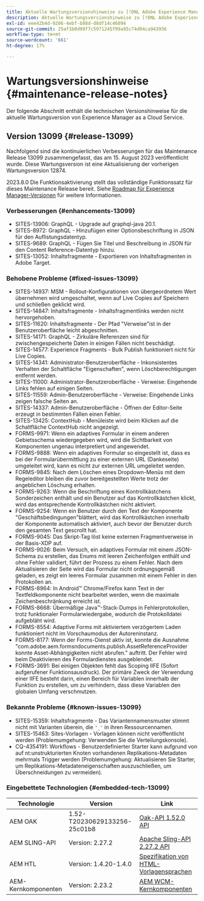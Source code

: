 ```yaml
---
title: Aktuelle Wartungsversionshinweise zu [!DNL Adobe Experience Manager] as a Cloud Service.
description: Aktuelle Wartungsversionshinweise zu [!DNL Adobe Experience Manager] as a Cloud Service.
exl-id: eee42b4d-9206-4ebf-b88d-d8df14c46094
source-git-commit: 25af1b0d99f7c5971245f99a95c74d04ca943936
workflow-type: tm+mt
source-wordcount: '661'
ht-degree: 17%

---
```


# Wartungsversionshinweise {#maintenance-release-notes}

Der folgende Abschnitt enthält die technischen Versionshinweise für die aktuelle Wartungsversion von Experience Manager as a Cloud Service.

## Version 13099 {#release-13099}

Nachfolgend sind die kontinuierlichen Verbesserungen für das Maintenance Release 13099 zusammengefasst, das am 15. August 2023 veröffentlicht wurde. Diese Wartungsversion ist eine Aktualisierung der vorherigen Wartungsversion 12874.

2023.8.0 Die Funktionsaktivierung stellt das vollständige Funktionssatz für dieses Maintenance Release bereit. Siehe [Roadmap für Experience Manager-Versionen](https://experienceleague.adobe.com/docs/experience-manager-release-information/aem-release-updates/update-releases-roadmap.html?lang=de) für weitere Informationen.

### Verbesserungen {#enhancements-13099}

- SITES-13906: GraphQL - Upgrade auf graphql-java 20.1.
- SITES-8972: GraphQL - Hinzufügen einer Optionsbeschriftung in JSON für den Auflistungsdatentyp.
- SITES-9689: GraphQL - Fügen Sie Titel und Beschreibung in JSON für den Content Reference-Datentyp hinzu.
- SITES-13052: Inhaltsfragmente - Exportieren von Inhaltsfragmenten in Adobe Target.

### Behobene Probleme {#fixed-issues-13099}

- SITES-14937: MSM - Rollout-Konfigurationen von übergeordnetem Wert übernehmen wird umgeschaltet, wenn auf Live Copies auf Speichern und schließen geklickt wird.
- SITES-14847: Inhaltsfragmente - Inhaltsfragmentlinks werden nicht hervorgehoben.
- SITES-11620: Inhaltsfragmente - Der Pfad &quot;Verweise&quot;ist in der Benutzeroberfläche leicht abgeschnitten.
- SITES-14171: GraphQL - Zirkuläre Referenzen sind für zwischengespeicherte Daten in einigen Fällen nicht beschädigt.
- SITES-14577: Experience Fragments - Bulk Publish funktioniert nicht für Live Copies.
- SITES-14341: Administrator-Benutzeroberfläche - Inkonsistentes Verhalten der Schaltfläche &quot;Eigenschaften&quot;, wenn Löschberechtigungen entfernt werden.
- SITES-11000: Administrator-Benutzeroberfläche - Verweise: Eingehende Links fehlen auf einigen Seiten.
- SITES-11559: Admin-Benutzeroberfläche - Verweise: Eingehende Links zeigen falsche Seiten an.
- SITES-14337: Admin-Benutzeroberfläche - Öffnen der Editor-Seite erzeugt in bestimmten Fällen einen Fehler.
- SITES-13425: ContextHub - Menüleiste wird beim Klicken auf die Schaltfläche ContextHub nicht angezeigt.
- FORMS-9971: Wenn ein adaptives Formular in einem anderen Gebietsschema wiedergegeben wird, wird die Sichtbarkeit von Komponenten ungenau interpretiert und angewendet.
- FORMS-9888: Wenn ein adaptives Formular so eingestellt ist, dass es bei der Formularübermittlung zu einer externen URL (Dankeseite) umgeleitet wird, kann es nicht zur externen URL umgeleitet werden.
- FORMS-9845: Nach dem Löschen eines Dropdown-Menüs mit dem Regeleditor bleiben die zuvor bereitgestellten Werte trotz der angeblichen Löschung erhalten.
- FORMS-9263: Wenn die Beschriftung eines Kontrollkästchens Sonderzeichen enthält und ein Benutzer auf das Kontrollkästchen klickt, wird das entsprechende Kontrollkästchen nicht aktiviert.
- FORMS-9254: Wenn ein Benutzer durch den Text der Komponente &quot;Geschäftsbedingungen&quot;blättert, wird das Kontrollkästchen innerhalb der Komponente automatisch aktiviert, auch bevor der Benutzer durch den gesamten Text gescrollt hat.
- FORMS-9045: Das Skript-Tag löst keine externen Fragmentverweise in der Basis-XDP auf.
- FORMS-9026: Beim Versuch, ein adaptives Formular mit einem JSON-Schema zu erstellen, das Enums mit leeren Zeichenfolgen enthält und ohne Fehler validiert, führt der Prozess zu einem Fehler. Nach dem Aktualisieren der Seite wird das Formular nicht ordnungsgemäß geladen, es zeigt ein leeres Formular zusammen mit einem Fehler in den Protokollen an.
- FORMS-8964: In Android™ Chrome/Firefox kann Text in der Textfeldkomponente nicht bearbeitet werden, wenn die maximale Zeichenbeschränkung erreicht ist.
- FORMS-8668: Übermäßige Java™-Stack-Dumps in Fehlerprotokollen, trotz funktionaler Formularwiedergabe, wodurch die Protokolldatei aufgebläht wird.
- FORMS-8554: Adaptive Forms mit aktiviertem verzögertem Laden funktioniert nicht im Vorschaumodus der Autoreninstanz.
- FORMS-8177: Wenn der Forms-Dienst aktiv ist, konnte die Ausnahme &quot;com.adobe.aem.formsndocuments.publish.AssetReferenceProvider konnte Asset-Abhängigkeiten nicht abrufen.&quot; auftritt. Der Fehler wird beim Deaktivieren des Formulardienstes ausgeblendet.
- FORMS-3691: Bei einigen Objekten fehlt das Scoping IIFE (Sofort aufgerufener Funktionsausdruck). Der primäre Zweck der Verwendung einer IIFE besteht darin, einen Bereich für Variablen innerhalb der Funktion zu erstellen, um zu verhindern, dass diese Variablen den globalen Umfang verschmutzen.


### Bekannte Probleme {#known-issues-13099}

- SITES-15359: Inhaltsfragmente - Das Variantennamensmuster stimmt nicht mit Varianten überein, die ```'_'``` in ihren Ressourcennamen.
- SITES-15463: Sites-Vorlagen - Vorlagen können nicht veröffentlicht werden (Problemumgehung: Verwenden Sie die Verteilungskonsole).
- CQ-4354191: Workflows - Benutzerdefinierter Starter kann aufgrund von auf nt:unstrukturierten Knoten vorhandenen Replikations-Metadaten mehrmals Trigger werden (Problemumgehung: Aktualisieren Sie Starter, um Replikations-Metadateneigenschaften auszuschließen, um Überschneidungen zu vermeiden).

### Eingebettete Technologien {#embedded-tech-13099}

| Technologie | Version | Link |
|---|---|---|
| AEM OAK | 1.52-T20230629133256-25c01b8 | [Oak-API 1.52.0 API](https://www.javadoc.io/doc/org.apache.jackrabbit/oak-api/1.52.0/index.html) |
| AEM SLING-API | Version: 2.27.2 | [Apache Sling-API 2.27.2 API](https://www.javadoc.io/doc/org.apache.sling/org.apache.sling.api/latest/index.html) |
| AEM HTL | Version: 1.4.20-1.4.0 | [Spezifikation von HTML-Vorlagensprachen](https://github.com/adobe/htl-spec) |
| AEM-Kernkomponenten | Version: 2.23.2 | [AEM WCM-Kernkomponenten](https://github.com/adobe/aem-core-wcm-components) |
